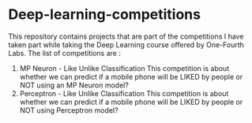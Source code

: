 # Deep-learning-competitions
This repository contains projects that are part of the competitions I have taken part while taking the Deep Learning course offered by One-Fourth Labs. 
The list of competitions are :
1. MP Neuron - Like Unlike Classification
   This competition is about whether we can predict if a mobile phone will be LIKED by people or NOT using an MP Neuron model?
2. Perceptron - Like Unlike Classification
   This competition is about whether we can predict if a mobile phone will be LIKED by people or NOT using Perceptron model?
